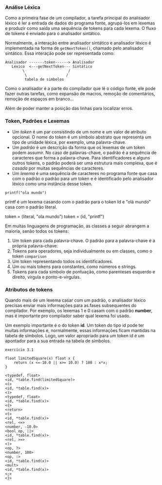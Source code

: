 ### Análise Léxica

Como a primeira fase de um compilador, a tarefa principal do analisador léxico é ler a entrada de dados do programa fonte, agrupá-los em lexemas e produzir como saída uma sequência de tokens para cada lexema. O fluxo de tokens é enviado para o analisador sintático.

Normalmente, a interação entre analisador sintático e analisador léxico é implementada na forma de `getNextToken()`, chamado pelo analisador sintático.
Essa interação pode ser representada como:


```
Analisador -------token------> Analisador
   Léxico  <---getNextToken--- Sintático
        \                    /
         \                  /
         tabela de simbolos
```

Como o analisador é a parte do compilador que lê o código fonte, ele pode fazer outras tarefas, como expansão de macros, remoção de comentários, remoção de espaços em branco...

Além de poder manter a posição das linhas para localizar erros.

### Token, Padrões e Lexemas

* Um _token_ é um par consistindo de um nome e um valor de atributo opcional. O nome do token é um símbolo abstrato que representa um tipo de unidade léxica, por exemplo, uma palavra-chave.
* Um _padrão_ é um descrição da forma que os lexemas de um token podem assumir. No caso de palavras-chave, o padrão é a sequência de caracteres que forma a palavra-chave. Para identificadores e alguns outros tokens, o padrão poderá ser uma estrutura mais complexa, que é _casada_ por muitas sequências de caracteres.
* Um _lexema_ é uma sequência de caracteres no programa fonte que casa com o padrão o padrão para um token e é identificado pelo analisador léxico como uma instância desse token.

`printf("ola mundo")`

printf é um lexema casando com o padrão para o token Id e "olá mundo" casa com o padrão literal.

token = (literal, "ola mundo")
token = (id, "printf")

Em muitas linguagens de programação, as classes a seguir abrangem a maioria, senão todos os tokens:

1. Um token para cada palavra-chave. O padrão para a palavra-chave é a própria palavra-chave.
2. Tokens para operadores, seja individualmente ou em classes, como o token `comparison`
3. Um token representando todos os identificadores.
4. Um ou mais tokens para constantes, como números e strings.
5. Tokens para cada simbolo de pontuação, como parenteses esquerdo e direito, virgula e ponto-e-virgulas.

### Atributos de tokens

Quando mais de um lexema casar com um padrão, o analisador léxico precisas enviar mais informações para as fases subsequentes do compilador. Por exemplo, os lexemas 1 e 0 casam com o padrão **number**, mas é importante pro compilador saber qual lexema foi usado.

Um exemplo importante é o do token **id**. Um token do tipo id pode ter muitas informações e, normalmente, essas informações ficam mantidas na tabela de símbolos. Logo, um valor apropriado para um token id é um apontador para a sua entrada na tabela de símbolos.

```
exercício 3.1

float limitedSquare(x) float x {
    return (x <=-10.0 || x>= 10.0) ? 100 : x*x;
}

<typedef, float>
<id, *table.find(limitedSquare)>
<(>
<id, *table.find(x)>
<)>
<typedef, float>
<id, *table.find(x)>
<{>
<return>
<(>
<id, *table.find(x)>
<rel, <=>
<number, -10.0>
<bool_op, ||>
<id, *table.find(x)>
<rel, >=>
<)>
<op, ?>
<number, 100>
<op, :>
<id, *table.find(x)>
<mult>
<id, *table.find(x)>
<;>
<}>
```

